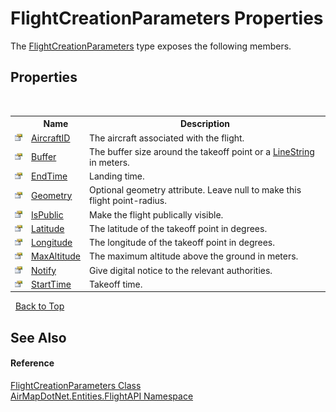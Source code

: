 # FlightCreationParameters Properties
 

The <a href="549601ba-94fc-cf54-6b64-fed97d1c6032">FlightCreationParameters</a> type exposes the following members.


## Properties
&nbsp;<table><tr><th></th><th>Name</th><th>Description</th></tr><tr><td>![Public property](media/pubproperty.gif "Public property")</td><td><a href="016eadcb-fa7c-0808-bb27-fec7424c04a0">AircraftID</a></td><td>
The aircraft associated with the flight.</td></tr><tr><td>![Public property](media/pubproperty.gif "Public property")</td><td><a href="cddde74f-3cae-4c08-8d5c-bb6723659ad3">Buffer</a></td><td>
The buffer size around the takeoff point or a <a href="74632d83-31f0-af68-c039-d256be6e59c5">LineString</a> in meters.</td></tr><tr><td>![Public property](media/pubproperty.gif "Public property")</td><td><a href="bcf9c3af-8a3e-3d96-a8d4-e402c97f4baa">EndTime</a></td><td>
Landing time.</td></tr><tr><td>![Public property](media/pubproperty.gif "Public property")</td><td><a href="43d3bd98-b655-621c-589e-b516b40e6c59">Geometry</a></td><td>
Optional geometry attribute. Leave null to make this flight point-radius.</td></tr><tr><td>![Public property](media/pubproperty.gif "Public property")</td><td><a href="86e6c744-ce14-c1d6-faca-b7697b734cd4">IsPublic</a></td><td>
Make the flight publically visible.</td></tr><tr><td>![Public property](media/pubproperty.gif "Public property")</td><td><a href="06309bc6-5641-37b8-85fa-9531e19467e6">Latitude</a></td><td>
The latitude of the takeoff point in degrees.</td></tr><tr><td>![Public property](media/pubproperty.gif "Public property")</td><td><a href="9600cc95-6cf8-6368-ac1d-5165c869e3e3">Longitude</a></td><td>
The longitude of the takeoff point in degrees.</td></tr><tr><td>![Public property](media/pubproperty.gif "Public property")</td><td><a href="1d57704d-b9a6-5e41-2beb-8a1c71f2bb17">MaxAltitude</a></td><td>
The maximum altitude above the ground in meters.</td></tr><tr><td>![Public property](media/pubproperty.gif "Public property")</td><td><a href="23a09f7c-708d-72b4-1c93-4788d57b9654">Notify</a></td><td>
Give digital notice to the relevant authorities.</td></tr><tr><td>![Public property](media/pubproperty.gif "Public property")</td><td><a href="d7bb579b-4a64-03c0-e602-e869538104ce">StartTime</a></td><td>
Takeoff time.</td></tr></table>&nbsp;
<a href="#flightcreationparameters-properties">Back to Top</a>

## See Also


#### Reference
<a href="549601ba-94fc-cf54-6b64-fed97d1c6032">FlightCreationParameters Class</a><br /><a href="a60d18d4-c6d0-7461-9b94-22e39530ec94">AirMapDotNet.Entities.FlightAPI Namespace</a><br />